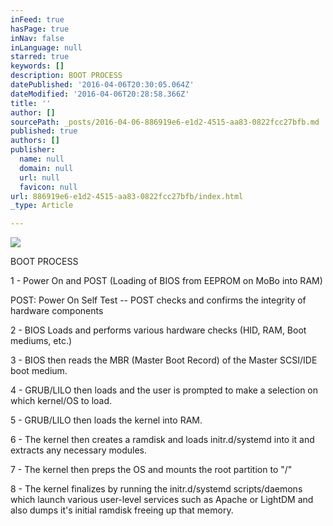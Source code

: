 ```yaml
---
inFeed: true
hasPage: true
inNav: false
inLanguage: null
starred: true
keywords: []
description: BOOT PROCESS
datePublished: '2016-04-06T20:30:05.064Z'
dateModified: '2016-04-06T20:28:58.366Z'
title: ''
author: []
sourcePath: _posts/2016-04-06-886919e6-e1d2-4515-aa83-0822fcc27bfb.md
published: true
authors: []
publisher:
  name: null
  domain: null
  url: null
  favicon: null
url: 886919e6-e1d2-4515-aa83-0822fcc27bfb/index.html
_type: Article

---
```

![](https://the-grid-user-content.s3-us-west-2.amazonaws.com/0e088de9-1860-438f-988d-8bcb493788e8.jpg)

BOOT PROCESS

1 - Power On and POST (Loading of BIOS from EEPROM on MoBo into RAM)

POST: Power On Self Test -- POST checks and confirms the integrity of hardware components

2 - BIOS Loads and performs various hardware checks (HID, RAM, Boot mediums, etc.)

3 - BIOS then reads the MBR (Master Boot Record) of the Master SCSI/IDE boot medium.

4 - GRUB/LILO then loads and the user is prompted to make a selection on which kernel/OS to load.

5 - GRUB/LILO then loads the kernel into RAM.

6 - The kernel then creates a ramdisk and loads initr.d/systemd into it and extracts any necessary modules.

7 - The kernel then preps the OS and mounts the root partition to "/"

8 - The kernel finalizes by running the initr.d/systemd scripts/daemons which launch various user-level services such as Apache or LightDM and also dumps it's initial ramdisk freeing up that memory.
